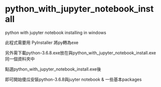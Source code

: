 # python_with_jupyter_notebook_install
python with jupyter notebook installing in windows

此程式需要用 PyInstaller 將py轉為exe

另外需下載python-3.6.8.exe放在與python_with_jupyter_notebook_install.exe同一個資料夾中




點選python_with_jupyter_notebook_install.exe後

即可開始傻瓜安裝python-3.6.8與juyter notebook & 一些基本packages
